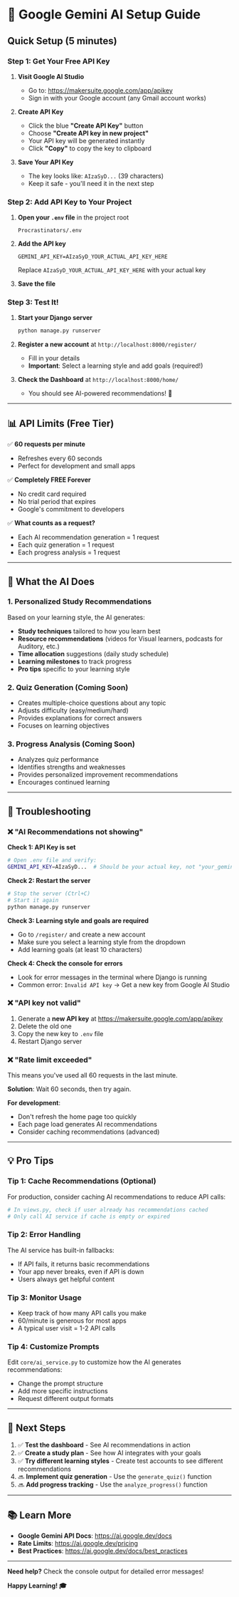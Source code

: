 # 🤖 Google Gemini AI Setup Guide

## Quick Setup (5 minutes)

### Step 1: Get Your Free API Key

1. **Visit Google AI Studio**
   - Go to: https://makersuite.google.com/app/apikey
   - Sign in with your Google account (any Gmail account works)

2. **Create API Key**
   - Click the blue **"Create API Key"** button
   - Choose **"Create API key in new project"**
   - Your API key will be generated instantly
   - Click **"Copy"** to copy the key to clipboard

3. **Save Your API Key**
   - The key looks like: `AIzaSyD...` (39 characters)
   - Keep it safe - you'll need it in the next step

### Step 2: Add API Key to Your Project

1. **Open your `.env` file** in the project root
   ```
   Procrastinators/.env
   ```

2. **Add the API key**
   ```env
   GEMINI_API_KEY=AIzaSyD_YOUR_ACTUAL_API_KEY_HERE
   ```
   Replace `AIzaSyD_YOUR_ACTUAL_API_KEY_HERE` with your actual key

3. **Save the file**

### Step 3: Test It!

1. **Start your Django server**
   ```bash
   python manage.py runserver
   ```

2. **Register a new account** at `http://localhost:8000/register/`
   - Fill in your details
   - **Important**: Select a learning style and add goals (required!)

3. **Check the Dashboard** at `http://localhost:8000/home/`
   - You should see AI-powered recommendations! 🎉

---

## 📊 API Limits (Free Tier)

✅ **60 requests per minute**
- Refreshes every 60 seconds
- Perfect for development and small apps

✅ **Completely FREE Forever**
- No credit card required
- No trial period that expires
- Google's commitment to developers

✅ **What counts as a request?**
- Each AI recommendation generation = 1 request
- Each quiz generation = 1 request
- Each progress analysis = 1 request

---

## 🎯 What the AI Does

### 1. Personalized Study Recommendations
Based on your learning style, the AI generates:
- **Study techniques** tailored to how you learn best
- **Resource recommendations** (videos for Visual learners, podcasts for Auditory, etc.)
- **Time allocation** suggestions (daily study schedule)
- **Learning milestones** to track progress
- **Pro tips** specific to your learning style

### 2. Quiz Generation (Coming Soon)
- Creates multiple-choice questions about any topic
- Adjusts difficulty (easy/medium/hard)
- Provides explanations for correct answers
- Focuses on learning objectives

### 3. Progress Analysis (Coming Soon)
- Analyzes quiz performance
- Identifies strengths and weaknesses
- Provides personalized improvement recommendations
- Encourages continued learning

---

## 🔧 Troubleshooting

### ❌ "AI Recommendations not showing"

**Check 1: API Key is set**
```bash
# Open .env file and verify:
GEMINI_API_KEY=AIzaSyD...  # Should be your actual key, not "your_gemini_api_key_here"
```

**Check 2: Restart the server**
```bash
# Stop the server (Ctrl+C)
# Start it again
python manage.py runserver
```

**Check 3: Learning style and goals are required**
- Go to `/register/` and create a new account
- Make sure you select a learning style from the dropdown
- Add learning goals (at least 10 characters)

**Check 4: Check the console for errors**
- Look for error messages in the terminal where Django is running
- Common error: `Invalid API key` → Get a new key from Google AI Studio

### ❌ "API key not valid"

1. Generate a **new API key** at https://makersuite.google.com/app/apikey
2. Delete the old one
3. Copy the new key to `.env` file
4. Restart Django server

### ❌ "Rate limit exceeded"

This means you've used all 60 requests in the last minute.

**Solution**: Wait 60 seconds, then try again.

**For development**: 
- Don't refresh the home page too quickly
- Each page load generates AI recommendations
- Consider caching recommendations (advanced)

---

## 💡 Pro Tips

### Tip 1: Cache Recommendations (Optional)
For production, consider caching AI recommendations to reduce API calls:
```python
# In views.py, check if user already has recommendations cached
# Only call AI service if cache is empty or expired
```

### Tip 2: Error Handling
The AI service has built-in fallbacks:
- If API fails, it returns basic recommendations
- Your app never breaks, even if API is down
- Users always get helpful content

### Tip 3: Monitor Usage
- Keep track of how many API calls you make
- 60/minute is generous for most apps
- A typical user visit = 1-2 API calls

### Tip 4: Customize Prompts
Edit `core/ai_service.py` to customize how the AI generates recommendations:
- Change the prompt structure
- Add more specific instructions
- Request different output formats

---

## 🚀 Next Steps

1. ✅ **Test the dashboard** - See AI recommendations in action
2. ✅ **Create a study plan** - See how AI integrates with your goals
3. ✅ **Try different learning styles** - Create test accounts to see different recommendations
4. 🔜 **Implement quiz generation** - Use the `generate_quiz()` function
5. 🔜 **Add progress tracking** - Use the `analyze_progress()` function

---

## 📚 Learn More

- **Google Gemini API Docs**: https://ai.google.dev/docs
- **Rate Limits**: https://ai.google.dev/pricing
- **Best Practices**: https://ai.google.dev/docs/best_practices

---

**Need help?** Check the console output for detailed error messages!

**Happy Learning! 🎓**
